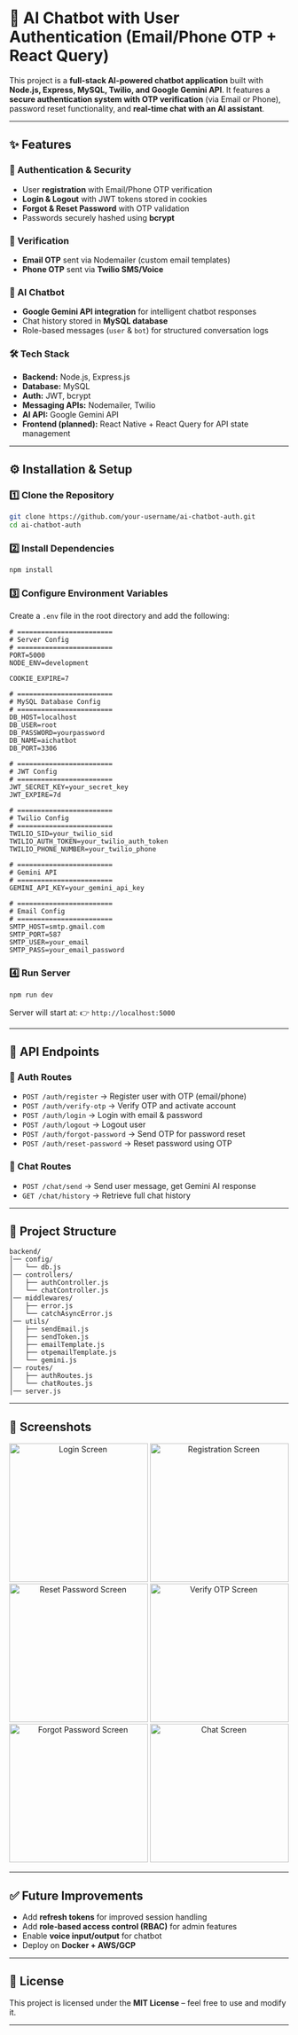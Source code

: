 
# 🚀 AI Chatbot with User Authentication (Email/Phone OTP + React Query)

This project is a **full-stack AI-powered chatbot application** built with **Node.js, Express, MySQL, Twilio, and Google Gemini API**.
It features a **secure authentication system with OTP verification** (via Email or Phone), password reset functionality, and **real-time chat with an AI assistant**.

---

## ✨ Features

### 🔐 Authentication & Security

* User **registration** with Email/Phone OTP verification
* **Login & Logout** with JWT tokens stored in cookies
* **Forgot & Reset Password** with OTP validation
* Passwords securely hashed using **bcrypt**

### 📩 Verification

* **Email OTP** sent via Nodemailer (custom email templates)
* **Phone OTP** sent via **Twilio SMS/Voice**

### 🤖 AI Chatbot

* **Google Gemini API integration** for intelligent chatbot responses
* Chat history stored in **MySQL database**
* Role-based messages (`user` & `bot`) for structured conversation logs

### 🛠 Tech Stack

* **Backend:** Node.js, Express.js
* **Database:** MySQL
* **Auth:** JWT, bcrypt
* **Messaging APIs:** Nodemailer, Twilio
* **AI API:** Google Gemini API
* **Frontend (planned):** React Native + React Query for API state management

---

## ⚙️ Installation & Setup

### 1️⃣ Clone the Repository

```bash
git clone https://github.com/your-username/ai-chatbot-auth.git
cd ai-chatbot-auth
```

### 2️⃣ Install Dependencies

```bash
npm install
```

### 3️⃣ Configure Environment Variables

Create a `.env` file in the root directory and add the following:

```env
# ========================
# Server Config
# ========================
PORT=5000
NODE_ENV=development

COOKIE_EXPIRE=7

# ========================
# MySQL Database Config
# ========================
DB_HOST=localhost
DB_USER=root
DB_PASSWORD=yourpassword
DB_NAME=aichatbot
DB_PORT=3306

# ========================
# JWT Config
# ========================
JWT_SECRET_KEY=your_secret_key
JWT_EXPIRE=7d

# ========================
# Twilio Config
# ========================
TWILIO_SID=your_twilio_sid
TWILIO_AUTH_TOKEN=your_twilio_auth_token
TWILIO_PHONE_NUMBER=your_twilio_phone

# ========================
# Gemini API
# ========================
GEMINI_API_KEY=your_gemini_api_key

# ========================
# Email Config
# ========================
SMTP_HOST=smtp.gmail.com
SMTP_PORT=587
SMTP_USER=your_email
SMTP_PASS=your_email_password
```

### 4️⃣ Run Server

```bash
npm run dev
```

Server will start at:
👉 `http://localhost:5000`

---

## 📡 API Endpoints

### 🔐 Auth Routes

* `POST /auth/register` → Register user with OTP (email/phone)
* `POST /auth/verify-otp` → Verify OTP and activate account
* `POST /auth/login` → Login with email & password
* `POST /auth/logout` → Logout user
* `POST /auth/forgot-password` → Send OTP for password reset
* `POST /auth/reset-password` → Reset password using OTP

### 🤖 Chat Routes

* `POST /chat/send` → Send user message, get Gemini AI response
* `GET /chat/history` → Retrieve full chat history

---

## 📂 Project Structure

```
backend/
│── config/
│   └── db.js
│── controllers/
│   ├── authController.js
│   └── chatController.js
│── middlewares/
│   ├── error.js
│   └── catchAsyncError.js
│── utils/
│   ├── sendEmail.js
│   ├── sendToken.js
│   ├── emailTemplate.js
│   ├── otpemailTemplate.js
│   └── gemini.js
│── routes/
│   ├── authRoutes.js
│   └── chatRoutes.js
│── server.js
```

---

## 📸 Screenshots  

<p align="center">
  <img src="./Screenshot_2025-08-25-14-51-42-724_com.frontend.jpg" alt="Login Screen" width="250" />
  <img src="./Screenshot_2025-08-25-14-51-45-972_com.frontend.jpg" alt="Registration Screen" width="250" />
  <img src="./Screenshot_2025-08-25-14-52-30-891_com.frontend.jpg" alt="Reset Password Screen" width="250" />
  <img src="./Screenshot_2025-08-25-14-53-04-937_com.frontend.jpg" alt="Verify OTP Screen" width="250" />
  <img src="./Screenshot_2025-08-25-14-53-13-129_com.frontend.jpg" alt="Forgot Password Screen" width="250" />
  <img src="./Screenshot_2025-08-25-14-53-39-966_com.frontend.jpg" alt="Chat Screen" width="250" />
</p>


---

## ✅ Future Improvements

* Add **refresh tokens** for improved session handling
* Add **role-based access control (RBAC)** for admin features
* Enable **voice input/output** for chatbot
* Deploy on **Docker + AWS/GCP**

---

## 📜 License

This project is licensed under the **MIT License** – feel free to use and modify it.

---
